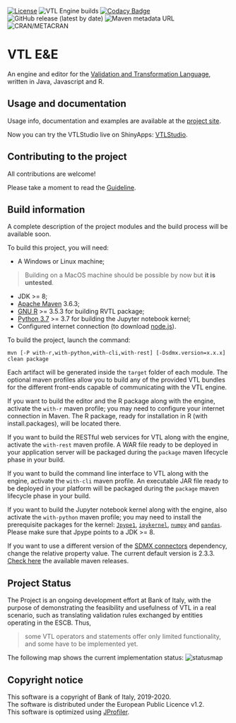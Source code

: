 [![License](https://img.shields.io/badge/license-EUPL-green)](https://joinup.ec.europa.eu/collection/eupl/eupl-text-eupl-12)
![VTL Engine builds](https://github.com/vpinna80/VTL/workflows/VTL%20Engine%20builds/badge.svg)
[![Codacy Badge](https://app.codacy.com/project/badge/Grade/c20a3a19b6744db191d9dd1b1b3a8cbf)](https://www.codacy.com/manual/valentino.pinna/VTL?utm_source=github.com&amp;utm_medium=referral&amp;utm_content=vpinna80/VTL&amp;utm_campaign=Badge_Grade)
![GitHub release (latest by date)](https://img.shields.io/github/v/release/vpinna80/VTL?label=github-release)
![Maven metadata URL](https://img.shields.io/maven-metadata/v?label=maven-release&metadataUrl=https%3A%2F%2Frepo1.maven.org%2Fmaven2%2Fit%2Fbancaditalia%2Foss%2Fvtl%2Fvtl%2Fmaven-metadata.xml)
![CRAN/METACRAN](https://img.shields.io/cran/v/RVTL?label=cran-release)

# VTL E&E

An engine and editor for the 
[Validation and Transformation Language](https://sdmx.org/?page_id=5096), 
written in Java, Javascript and R.

## Usage and documentation

Usage info, documentation and examples are available at the
[project site](http://vpinna80.github.io/VTL/).

Now you can try the VTLStudio live on ShinyApps: [VTLStudio](https://vpinna80.shinyapps.io/vtlStudio/).

## Contributing to the project

All contributions are welcome!

Please take a moment to read the [Guideline](CONTRIBUTING.md).

## Build information

A complete description of the project modules and the build process will be available soon.

To build this project, you will need:

* A Windows or Linux machine;

> Building on a MacOS machine should be possible by now but **it is untested**.

* JDK >= 8;
* [Apache Maven](https://maven.apache.org/) 3.6.3;
* [GNU R](https://www.r-project.org/) >= 3.5.3 for building RVTL package;
* [Python 3.7](https://www.python.org/) >= 3.7 for building the Jupyter notebook kernel;
* Configured internet connection (to download [node.js](https://nodejs.org/)).

To build the project, launch the command:

    mvn [-P with-r,with-python,with-cli,with-rest] [-Dsdmx.version=x.x.x] clean package

Each artifact will be generated inside the `target` folder of each module.
The optional maven profiles allow you to build any of the provided VTL bundles for
the different front-ends capable of communicating with the VTL engine.

If you want to build the editor and the R package along with the engine, activate the 
`with-r` maven profile; you may need to configure your internet connection in 
Maven. The R package, ready for installation in R (with install.packages), will 
be located there.

If you want to build the RESTful web services for VTL along with the engine, activate the
`with-rest` maven profile. A WAR file ready to be deployed in your application server
will be packaged during the `package` maven lifecycle phase in your build.

If you want to build the command line interface to VTL along with the engine, activate the
`with-cli` maven profile. An executable JAR file ready to be deployed in your platform 
will be packaged during the `package` maven lifecycle phase in your build.

If you want to build the Jupyter notebook kernel along with the engine, also activate the 
`with-python` maven profile; you may need to install the prerequisite packages for the
kernel: [`Jpype1`](https://github.com/jpype-project/jpype), [`ipykernel`](https://ipython.org/), 
[`numpy`](https://numpy.org/) and [`pandas`](https://pandas.pydata.org/). Please make
sure that Jpype points to a JDK >= 8.

If you want to use a different version of the 
[SDMX connectors](https://github.com/amattioc/SDMX.git) dependency, change 
the relative property value. The current default version is 2.3.3. [Check 
here](https://search.maven.org/artifact/it.bancaditalia.oss/sdmx) the available maven releases.

## Project Status

The Project is an ongoing development effort at Bank of Italy, with the 
purpose of demonstrating the feasibility and usefulness of VTL in a real 
scenario, such as translating validation rules exchanged by entities 
operating in the ESCB. Thus,

> some VTL operators and statements offer only limited functionality,
and some have to be implemented yet.

The following map shows the current implementation status:
![statusmap](https://vpinna80.github.io/VTL/images/VTL.png)

## Copyright notice

This software is a copyright of Bank of Italy, 2019-2020.<br/>
The software is distributed under the European Public Licence v1.2.<br/>
This software is optimized using [JProfiler](https://www.ej-technologies.com/products/jprofiler/overview.html).
